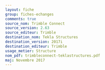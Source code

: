 ```yaml
--- 
layout: fiche 
group: fiches-echanges 
comments: true 
source_nom: Trimble Connect 
source_version: 2.63 
source_editeur: Trimble 
destination_nom: Tekla Structures 
destination_version: 2017i 
destination_editeur: Trimble 
usage_metier: Structure 
nom_pdf: trimbleconnect-teklastructures.pdf 
maj: Novembre 2017 
---
```

